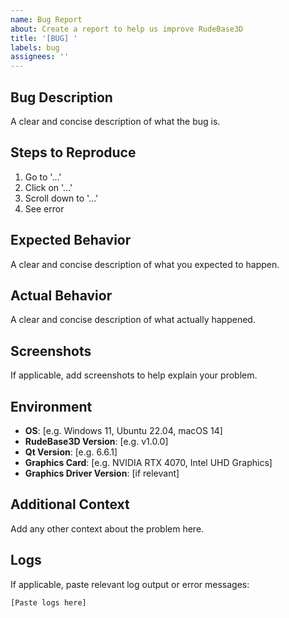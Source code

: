 ```yaml
---
name: Bug Report
about: Create a report to help us improve RudeBase3D
title: '[BUG] '
labels: bug
assignees: ''
---
```


## Bug Description
A clear and concise description of what the bug is.

## Steps to Reproduce
1. Go to '...'
2. Click on '...'
3. Scroll down to '...'
4. See error

## Expected Behavior
A clear and concise description of what you expected to happen.

## Actual Behavior
A clear and concise description of what actually happened.

## Screenshots
If applicable, add screenshots to help explain your problem.

## Environment
- **OS**: [e.g. Windows 11, Ubuntu 22.04, macOS 14]
- **RudeBase3D Version**: [e.g. v1.0.0]
- **Qt Version**: [e.g. 6.6.1]
- **Graphics Card**: [e.g. NVIDIA RTX 4070, Intel UHD Graphics]
- **Graphics Driver Version**: [if relevant]

## Additional Context
Add any other context about the problem here.

## Logs
If applicable, paste relevant log output or error messages:
```
[Paste logs here]
```
